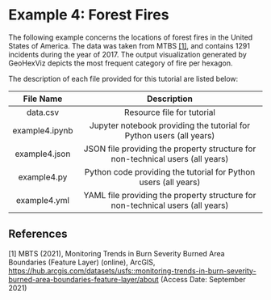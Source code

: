 # Example 4: Forest Fires
The following example concerns the locations of forest fires in the United States of America.
The data was taken from MTBS [[1]](#1), and contains 1291 incidents during the year of 2017.
The output visualization generated by GeoHexViz depicts the most frequent category of fire per hexagon.

The description of each file provided for this tutorial are listed below:

|    File Name   |                                   Description                                  |
|:--------------:|:------------------------------------------------------------------------------:|
| data.csv       | Resource file for tutorial                                                     |
| example4.ipynb | Jupyter notebook providing the tutorial for Python users (all years)           |
| example4.json  | JSON file providing the property structure for non-technical users (all years) |
| example4.py    | Python code providing the tutorial for Python users (all years)                |
| example4.yml   | YAML file providing the property structure for non-technical users (all years) |


## References
<a id="1">[1]</a> 
MBTS (2021), Monitoring Trends in Burn Severity Burned Area Boundaries (Feature Layer) (online), ArcGIS, https://hub.arcgis.com/datasets/usfs::monitoring-trends-in-burn-severity-burned-area-boundaries-feature-layer/about (Access Date: September 2021)